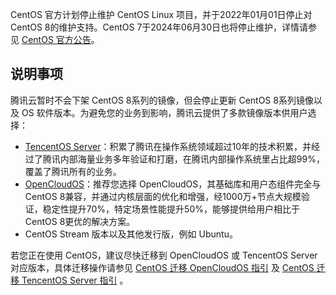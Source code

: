 CentOS 官方计划停止维护 CentOS Linux 项目，并于2022年01月01日停止对 CentOS 8的维护支持。CentOS 7于2024年06月30日也将停止维护，详情请参见 [CentOS 官方公告](https://blog.centos.org/2020/12/future-is-centos-stream/?spm=a2c4g.11174386.n2.3.348f4c07hk46v4)。

## 说明事项
腾讯云暂时不会下架 CentOS 8系列的镜像，但会停止更新 CentOS 8系列镜像以及 OS 软件版本。为避免您的业务到影响，腾讯云提供了多款镜像版本供用户选择：
- [TencentOS Server](https://www.tencentcloud.com/document/product/213/40223)：积累了腾讯在操作系统领域超过10年的技术积累，并经过了腾讯内部海量业务多年验证和打磨，在腾讯内部操作系统里占比超99%，覆盖了腾讯所有的业务。
- [OpenCloudOS](https://intl.cloud.tencent.com/document/product/213/46209)：推荐您选择 OpenCloudOS，其基础库和用户态组件完全与 CentOS 8兼容，并通过内核层面的优化和增强，经1000万+节点大规模验证，稳定性提升70%，特定场景性能提升50%，能够提供给用户相比于 CentOS 8更优的解决方案。
- CentOS Stream 版本以及其他发行版，例如 Ubuntu。

若您正在使用 CentOS，建议尽快迁移到 OpenCloudOS 或 TencentOS Server 对应版本，具体迁移操作请参见 [CentOS 迁移 OpenCloudOS 指引](https://docs.opencloudos.org/guide/migrate/) 及 [CentOS 迁移 TencentOS Server 指引](https://intl.cloud.tencent.com/document/product/213/46962) 。
